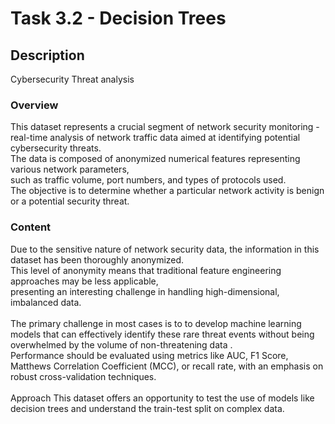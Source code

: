 # Task 3.2 -  Decision Trees

## Description
Cybersecurity Threat analysis

### Overview
This dataset represents a crucial segment of network security monitoring - real-time analysis of network traffic data aimed at identifying potential cybersecurity threats.<br>
The data is composed of anonymized numerical features representing various network parameters,<br>
such as traffic volume, port numbers, and types of protocols used.<br>
The objective is to determine whether a particular network activity is benign or a potential security threat.<br>

### Content
Due to the sensitive nature of network security data, the information in this dataset has been thoroughly anonymized. <br>
This level of anonymity means that traditional feature engineering approaches may be less applicable,<br>
presenting an interesting challenge in handling high-dimensional, imbalanced data.<br>
<br>
The primary challenge in most cases is to to develop machine learning models that can effectively identify these rare threat events without being overwhelmed by the volume of non-threatening data .<br>
Performance should be evaluated using metrics like AUC, F1 Score, Matthews Correlation Coefficient (MCC), or  recall rate, with an emphasis on robust cross-validation techniques.<br>
<br>
Approach This dataset offers an opportunity to test the use of models like decision trees and understand the train-test split on complex data.<br>
